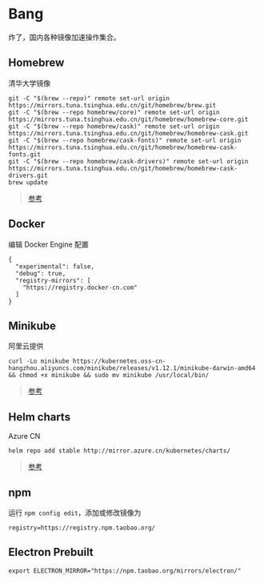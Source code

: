 # Bang

炸了，国内各种镜像加速操作集合。

## Homebrew

清华大学镜像

```
git -C "$(brew --repo)" remote set-url origin https://mirrors.tuna.tsinghua.edu.cn/git/homebrew/brew.git
git -C "$(brew --repo homebrew/core)" remote set-url origin https://mirrors.tuna.tsinghua.edu.cn/git/homebrew/homebrew-core.git
git -C "$(brew --repo homebrew/cask)" remote set-url origin https://mirrors.tuna.tsinghua.edu.cn/git/homebrew/homebrew-cask.git
git -C "$(brew --repo homebrew/cask-fonts)" remote set-url origin https://mirrors.tuna.tsinghua.edu.cn/git/homebrew/homebrew-cask-fonts.git
git -C "$(brew --repo homebrew/cask-drivers)" remote set-url origin https://mirrors.tuna.tsinghua.edu.cn/git/homebrew/homebrew-cask-drivers.git
brew update
```

> [参考](https://mirrors.tuna.tsinghua.edu.cn/help/homebrew/)

## Docker

编辑 Docker Engine 配置

```
{
  "experimental": false,
  "debug": true,
  "registry-mirrors": [
    "https://registry.docker-cn.com"
  ]
}
```

## Minikube

阿里云提供

```
curl -Lo minikube https://kubernetes.oss-cn-hangzhou.aliyuncs.com/minikube/releases/v1.12.1/minikube-darwin-amd64 && chmod +x minikube && sudo mv minikube /usr/local/bin/
```

> [参考](https://developer.aliyun.com/article/221687)

## Helm charts

Azure CN

```
helm repo add stable http://mirror.azure.cn/kubernetes/charts/
```

> [参考](https://github.com/BurdenBear/kube-charts-mirror)

## npm

运行 `npm config edit`，添加或修改镜像为

```
registry=https://registry.npm.taobao.org/
```

## Electron Prebuilt

```
export ELECTRON_MIRROR="https://npm.taobao.org/mirrors/electron/"
```
